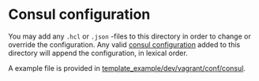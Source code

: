 # Consul configuration
You may add any `.hcl` or `.json` -files to this directory in order to change or override the configuration.
Any valid [consul configuration](https://www.consul.io/docs/agent/options.html#configuration_files) added to this directory will append the configuration, in lexical order. 

A example file is provided in [template_example/dev/vagrant/conf/consul](https://github.com/fredrikhgrelland/vagrant-hashistack-template/tree/master/template_example/dev/vagrant/conf/consul).
